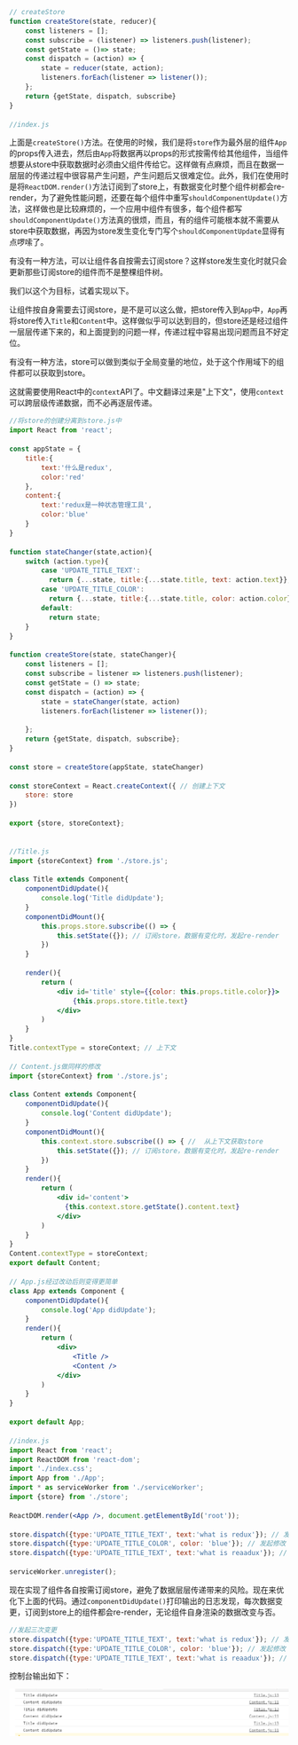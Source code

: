 ```javascript
// createStore
function createStore(state, reducer){
    const listeners = [];
    const subscribe = (listener) => listeners.push(listener);
    const getState = ()=> state;
    const dispatch = (action) => {
        state = reducer(state, action);
        listeners.forEach(listener => listener());
    };
    return {getState, dispatch, subscribe}
}

//index.js

```

上面是`createStore()`方法。在使用的时候，我们是将`store`作为最外层的组件`App`的props传入进去，然后由`App`将数据再以props的形式按需传给其他组件，当组件想要从store中获取数据时必须由父组件传给它。这样做有点麻烦，而且在数据一层层的传递过程中很容易产生问题，产生问题后又很难定位。此外，我们在使用时是将`ReactDOM.render()`方法订阅到了store上，有数据变化时整个组件树都会re-render，为了避免性能问题，还要在每个组件中重写`shouldComponentUpdate()`方法，这样做也是比较麻烦的，一个应用中组件有很多，每个组件都写`shouldComponentUpdate()`方法真的很烦，而且，有的组件可能根本就不需要从store中获取数据，再因为store发生变化专门写个`shouldComponentUpdate`显得有点啰嗦了。

有没有一种方法，可以让组件各自按需去订阅store？这样store发生变化时就只会更新那些订阅store的组件而不是整棵组件树。

我们以这个为目标，试着实现以下。

让组件按自身需要去订阅store，是不是可以这么做，把store传入到`App`中，`App`再将store传入`Title`和`Content`中。这样做似乎可以达到目的，但store还是经过组件一层层传递下来的，和上面提到的问题一样，传递过程中容易出现问题而且不好定位。

有没有一种方法，store可以做到类似于全局变量的地位，处于这个作用域下的组件都可以获取到store。

这就需要使用React中的`context`API了。中文翻译过来是"上下文"，使用`context`可以跨层级传递数据，而不必再逐层传递。



```jsx
//将store的创建分离到store.js中
import React from 'react';

const appState = {
    title:{
        text:'什么是redux',
        color:'red'
    },
    content:{
        text:'redux是一种状态管理工具',
        color:'blue'
    }
}

function stateChanger(state,action){
    switch (action.type){
        case 'UPDATE_TITLE_TEXT':
          return {...state, title:{...state.title, text: action.text}};
        case 'UPDATE_TITLE_COLOR':
          return {...state, title:{...state.title, color: action.color}}
        default:
          return state;
    }
}

function createStore(state, stateChanger){
    const listeners = [];
    const subscribe = listener => listeners.push(listener);
    const getState = () => state;
    const dispatch = (action) => {
        state = stateChanger(state, action)
        listeners.forEach(listener => listener());
        
    };
    return {getState, dispatch, subscribe};
}

const store = createStore(appState, stateChanger)

const storeContext = React.createContext({ // 创建上下文
    store: store
})

export {store, storeContext};


//Title.js
import {storeContext} from './store.js';

class Title extends Component{
    componentDidUpdate(){
        console.log('Title didUpdate');
    }
    componentDidMount(){
        this.props.store.subscribe(() => {
            this.setState({}); // 订阅store，数据有变化时，发起re-render
        })
    }
    
    render(){
        return (
        	<div id='title' style={{color: this.props.title.color}}>
                {this.props.store.title.text}
            </div>
        )
    }
}
Title.contextType = storeContext; // 上下文

// Content.js做同样的修改
import {storeContext} from './store.js';

class Content extends Component{
    componentDidUpdate(){
        console.log('Content didUpdate');
    }
    componentDidMount(){
        this.context.store.subscribe(() => { //  从上下文获取store
            this.setState({}); // 订阅store，数据有变化时，发起re-render
        })
    }
    render(){
        return (
        	<div id='content'>
              {this.context.store.getState().content.text}
          	</div>
        )
    }
}
Content.contextType = storeContext;
export default Content;

// App.js经过改动后则变得更简单
class App extends Component {
    componentDidUpdate(){
        console.log('App didUpdate');
    }
    render(){
        return (
            <div>
        		<Title />
        		<Content />
        	</div>
        )
    }
}

export default App;

//index.js
import React from 'react';
import ReactDOM from 'react-dom';
import './index.css';
import App from './App';
import * as serviceWorker from './serviceWorker';
import {store} from './store';

ReactDOM.render(<App />, document.getElementById('root'));

store.dispatch({type:'UPDATE_TITLE_TEXT', text:'what is redux'}); // 发起修改
store.dispatch({type:'UPDATE_TITLE_COLOR', color: 'blue'}); // 发起修改
store.dispatch({type:'UPDATE_TITLE_TEXT', text:'what is reaadux'}); // 发起修改

serviceWorker.unregister();
```

现在实现了组件各自按需订阅store，避免了数据层层传递带来的风险。现在来优化下上面的代码。通过`componentDidUpdate()`打印输出的日志发现，每次数据变更，订阅到store上的组件都会re-render，无论组件自身渲染的数据改变与否。

```javascript
//发起三次变更
store.dispatch({type:'UPDATE_TITLE_TEXT', text:'what is redux'}); // 发起修改
store.dispatch({type:'UPDATE_TITLE_COLOR', color: 'blue'}); // 发起修改
store.dispatch({type:'UPDATE_TITLE_TEXT', text:'what is reaadux'}); // 发起修改
```

控制台输出如下：

![](../img/201901291400.png)



